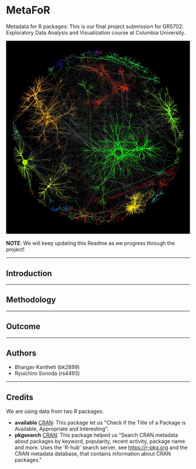 # MetaFoR

Metadata for R packages: This is our final project submission for GR5702: Exploratory Data Analysis and Visualization course at Columbia University.

![Network of Packages](./assets/thumbnail.jpg)

**NOTE**: We will keep updating this Readme as we progress through the project!

---

## Introduction

---

## Methodology

---

## Outcome

---

## Authors

- Bhargav Kantheti (bk2899)
- Ryuichiro Sonoda (rs4493)

---

## Credits

We are using data from two R packages:

- **available** [CRAN](https://cran.r-project.org/web/packages/available/index.html): This package let us "Check if the Title of a Package is Available, Appropriate and Interesting".
- **pkgsearch** [CRAN](https://cran.r-project.org/web/packages/pkgsearch/index.html): This package helped us "Search CRAN metadata about packages by keyword, popularity, recent activity, package name and more. Uses the 'R-hub' search server, see <https://r-pkg.org> and the CRAN metadata database, that contains information about CRAN packages."
